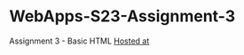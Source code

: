 # WebApps-S23-Assignment-3
Assignment 3 - Basic HTML
[Hosted at]( https://44-563-web-apps-s23.github.io/44563-webapps-assignment-3-S562531/)
